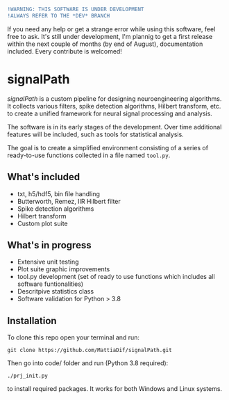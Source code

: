 ```diff
!WARNING: THIS SOFTWARE IS UNDER DEVELOPMENT
!ALWAYS REFER TO THE *DEV* BRANCH
```
If you need any help or get a strange error while using this software, feel free to ask. It's still under development, I'm plannig to get a first release within the next couple of months (by end of August), documentation included. Every contribute is welcomed!

# signalPath
*signalPath* is a custom pipeline for designing neuroengineering algorithms. It collects various filters, spike detection algorithms, Hilbert transform, etc. to create a unified framework for neural signal processing and analysis.

The software is in its early stages of the development. Over time additional features will be included, such as tools for statistical analysis.

The goal is to create a simplified environment consisting of a series of ready-to-use functions collected in a file named `tool.py`.

## What's included
- txt, h5/hdf5, bin file handling
- Butterworth, Remez, IIR Hilbert filter
- Spike detection algorithms
- Hilbert transform
- Custom plot suite

## What's in progress
- Extensive unit testing
- Plot suite graphic improvements
- tool.py development (set of ready to use functions which includes all software funtionalities)
- Descritpive statistics class
- Software validation for Python > 3.8

## Installation
To clone this repo open your terminal and run:

`git clone https://github.com/MattiaDif/signalPath.git`

Then go into code/ folder and run (Python 3.8 required):

`./prj_init.py`

to install required packages. It works for both Windows and Linux systems.


